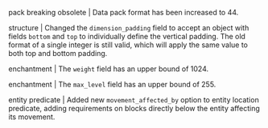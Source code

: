 pack breaking obsolete | Data pack format has been increased to 44.

structure | Changed the `dimension_padding` field to accept an object with fields `bottom` and `top` to individually define the vertical padding. The old format of a single integer is still valid, which will apply the same value to both top and bottom padding.

enchantment | The `weight` field has an upper bound of 1024.

enchantment | The `max_level` field has an upper bound of 255.

entity predicate | Added new `movement_affected_by` option to entity location predicate, adding requirements on blocks directly below the entity affecting its movement.